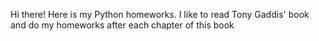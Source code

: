 Hi there!
Here is my Python homeworks. I like to read Tony Gaddis' book and do my homeworks after each chapter of this book
